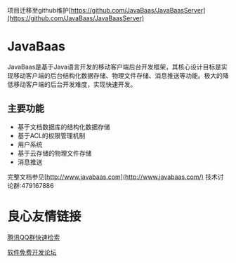 项目迁移至github维护[https://github.com/JavaBaas/JavaBaasServer](https://github.com/JavaBaas/JavaBaasServer)

# JavaBaas
JavaBaas是基于Java语言开发的移动客户端后台开发框架，其核心设计目标是实现移动客户端的后台结构化数据存储、物理文件存储、消息推送等功能。极大的降低移动客户端的后台开发难度，实现快速开发。

## 主要功能
* 基于文档数据库的结构化数据存储
* 基于ACL的权限管理机制
* 用户系统
* 基于云存储的物理文件存储
* 消息推送

完整文档参见[http://www.javabaas.com](http://www.javabaas.com/)
技术讨论群:479167886

 # 良心友情链接

[腾讯QQ群快速检索](http://u.720life.cn/s/8cf73f7c)

[软件免费开发论坛](http://u.720life.cn/s/bbb01dc0)